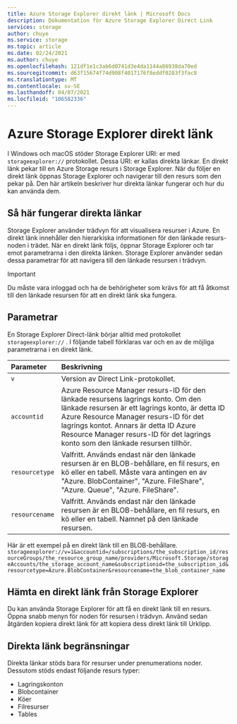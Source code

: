 ```yaml
---
title: Azure Storage Explorer direkt länk | Microsoft Docs
description: Dokumentation för Azure Storage Explorer Direct Link
services: storage
author: chuye
ms.service: storage
ms.topic: article
ms.date: 02/24/2021
ms.author: chuye
ms.openlocfilehash: 121df1e1c3ab6d0741d3e4da1144a86938da70ed
ms.sourcegitcommit: d63f15674f74d908f4017176f8eddf0283f3fac8
ms.translationtype: MT
ms.contentlocale: sv-SE
ms.lasthandoff: 04/07/2021
ms.locfileid: "106582336"
---
```

# <a name="azure-storage-explorer-direct-link"></a>Azure Storage Explorer direkt länk

I Windows och macOS stöder Storage Explorer URI: er med `storageexplorer://` protokollet. Dessa URI: er kallas direkta länkar. En direkt länk pekar till en Azure Storage resurs i Storage Explorer. När du följer en direkt länk öppnas Storage Explorer och navigerar till den resurs som den pekar på. Den här artikeln beskriver hur direkta länkar fungerar och hur du kan använda dem.

## <a name="how-direct-links-work"></a>Så här fungerar direkta länkar

Storage Explorer använder trädvyn för att visualisera resurser i Azure. En direkt länk innehåller den hierarkiska informationen för den länkade resurs-noden i trädet. När en direkt länk följs, öppnar Storage Explorer och tar emot parametrarna i den direkta länken. Storage Explorer använder sedan dessa parametrar för att navigera till den länkade resursen i trädvyn.

> [!IMPORTANT]
> Du måste vara inloggad och ha de behörigheter som krävs för att få åtkomst till den länkade resursen för att en direkt länk ska fungera.

## <a name="parameters"></a>Parametrar

En Storage Explorer Direct-länk börjar alltid med protokollet `storageexplorer://` . I följande tabell förklaras var och en av de möjliga parametrarna i en direkt länk.

Parameter | Beskrivning
:---------| :---------
`v`         | Version av Direct Link-protokollet.
`accountid` | Azure Resource Manager resurs-ID för den länkade resursens lagrings konto. Om den länkade resursen är ett lagrings konto, är detta ID Azure Resource Manager resurs-ID för det lagrings kontot. Annars är detta ID Azure Resource Manager resurs-ID för det lagrings konto som den länkade resursen tillhör.
`resourcetype` | Valfritt. Används endast när den länkade resursen är en BLOB-behållare, en fil resurs, en kö eller en tabell. Måste vara antingen en av "Azure. BlobContainer", "Azure. FileShare", "Azure. Queue", "Azure. FileShare".
`resourcename` | Valfritt. Används endast när den länkade resursen är en BLOB-behållare, en fil resurs, en kö eller en tabell. Namnet på den länkade resursen.

Här är ett exempel på en direkt länk till en BLOB-behållare. 
`storageexplorer://v=1&accountid=/subscriptions/the_subscription_id/resourceGroups/the_resource_group_name/providers/Microsoft.Storage/storageAccounts/the_storage_account_name&subscriptionid=the_subscription_id&resourcetype=Azure.BlobContainer&resourcename=the_blob_container_name`

## <a name="get-a-direct-link-from-storage-explorer"></a>Hämta en direkt länk från Storage Explorer

Du kan använda Storage Explorer för att få en direkt länk till en resurs. Öppna snabb menyn för noden för resursen i trädvyn. Använd sedan åtgärden kopiera direkt länk för att kopiera dess direkt länk till Urklipp.

## <a name="direct-link-limitations"></a>Direkta länk begränsningar

Direkta länkar stöds bara för resurser under prenumerations noder. Dessutom stöds endast följande resurs typer:

- Lagringskonton
- Blobcontainer
- Köer
- Filresurser
- Tables
